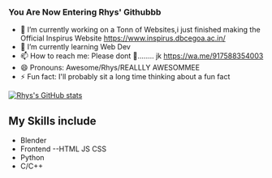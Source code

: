 ### You Are Now Entering Rhys' Githubbb

- 🔭 I’m currently working on a Tonn of Websites,i just finished making the Official Inspirus Website https://www.inspirus.dbcegoa.ac.in/
- 🌱 I’m currently learning  Web Dev
- 📫 How to reach me: Please dont 🤡........ jk https://wa.me/917588354003
- 😄 Pronouns: Awesome/Rhys/REALLLY AWESOMMEE
- ⚡ Fun fact: I'll probably sit a long time thinking about a fun fact


[![Rhys's GitHub stats](https://github-readme-stats.vercel.app/api?username=Rhys-011003)](https://github.com/anuraghazra/github-readme-stats)


## My Skills include
- Blender
- Frontend --HTML JS CSS
- Python 
- C/C++


